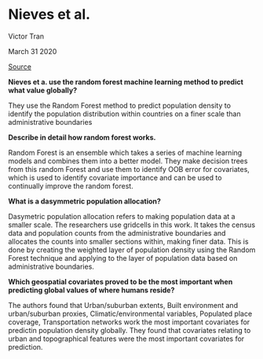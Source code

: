 # Nieves et al.

Victor Tran

March 31 2020

[Source](https://www.ncbi.nlm.nih.gov/pmc/articles/PMC5746564/pdf/rsif20170401.pdf)


**Nieves et a. use the random forest machine learning method to predict what value globally?**

They use the Random Forest method to predict population density to identify the population distribution within countries on a finer scale than administrative boundaries

**Describe in detail how random forest works.**  

Random Forest is an ensemble which takes a series of machine learning models and combines them into a better model. They make decision trees from this random Forest and use them to identify OOB error for covariates, which is used to identify covariate importance and can be used to continually improve the random forest. 

**What is a dasymmetric population allocation?**

Dasymetric population allocation refers to making population data at a smaller scale. The researchers use gridcells in this work. It takes the census data and population counts from the administrative boundaries and allocates the counts into smaller sections within, making finer data. This is done by creating the weighted layer of population density using the Random Forest technique and applying to the layer of population data based on administrative boundaries. 

**Which geospatial covariates proved to be the most important when predicting global values of where humans reside?**
	
The authors found that Urban/suburban extents, Built environment and urban/suburban proxies, Climatic/environmental variables, Populated place coverage, Transportation networks work the most important covariates for predictin population density globally. They found that covariates relating to urban and topographical features were the most important covariates for prediction. 
